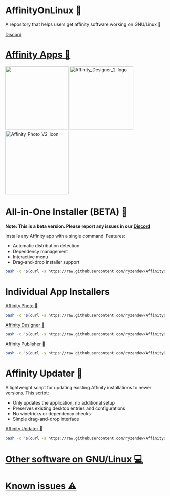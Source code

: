 # AffinityOnLinux 🌹

A repository that helps users get affinity software working on GNU/Linux 🐧

[Discord](https://discord.gg/DW2X8MHQuh)

# [Affinity Apps 📢](https://affinity.serif.com)

<img src="https://github.com/user-attachments/assets/96ae06f8-470b-451f-ba29-835324b5b552" width="200"/>

<img src="https://github.com/user-attachments/assets/8ea7f748-c455-4ee8-9a94-775de40dbbf3" alt="Affinity_Designer_2-logo" width="200"/>

<img src="https://github.com/user-attachments/assets/c7b70ee5-58e3-46c6-b385-7c3d02749664" alt="Affinity_Photo_V2_icon" width="200"/>

# All-in-One Installer (BETA) 🚀

**Note: This is a beta version. Please report any issues in our [Discord](https://discord.gg/DW2X8MHQuh)**

Installs any Affinity app with a single command. Features:
- Automatic distribution detection
- Dependency management
- Interactive menu
- Drag-and-drop installer support

```bash
bash -c "$(curl -s https://raw.githubusercontent.com/ryzendew/AffinityOnLinux/refs/heads/main/AffinityScripts/AffinityLinuxInstaller.sh)"
```
# Individual App Installers

[Affinity Photo 🤖](https://raw.githubusercontent.com/ryzendew/AffinityOnLinux/refs/heads/main/AffinityScripts/AffinityPhoto.sh)

```bash
bash -c "$(curl -s https://raw.githubusercontent.com/ryzendew/AffinityOnLinux/refs/heads/main/AffinityScripts/AffinityPhoto.sh)"
```

[Affinity Designer 🤖](https://raw.githubusercontent.com/ryzendew/AffinityOnLinux/refs/heads/main/AffinityScripts/AffinityDesigner.sh)

```bash
bash -c "$(curl -s https://raw.githubusercontent.com/ryzendew/AffinityOnLinux/refs/heads/main/AffinityScripts/AffinityDesigner.sh)"
```

[Affinity Publisher 🤖](https://raw.githubusercontent.com/ryzendew/AffinityOnLinux/refs/heads/main/AffinityScripts/AffinityPublisher.sh)

```bash
bash -c "$(curl -s https://raw.githubusercontent.com/ryzendew/AffinityOnLinux/refs/heads/main/AffinityScripts/AffinityPublisher.sh)"
```

# Affinity Updater 🔄

A lightweight script for updating existing Affinity installations to newer versions. This script:
- Only updates the application, no additional setup
- Preserves existing desktop entries and configurations
- No winetricks or dependency checks
- Simple drag-and-drop interface

[Affinity Updater 🤖](https://raw.githubusercontent.com/ryzendew/AffinityOnLinux/refs/heads/main/AffinityScripts/AffinityUpdater.sh)

```bash
bash -c "$(curl -s https://raw.githubusercontent.com/ryzendew/AffinityOnLinux/refs/heads/main/AffinityScripts/AffinityUpdater.sh)"
```

# [Other software on GNU/Linux 💻](https://github.com/Twig6943/AffinityOnLinux/blob/main/OtherSoftware-on-Linux.md)
# [Known issues ⚠️](https://github.com/Twig6943/AffinityOnLinux/blob/main/Known-issues.md)
